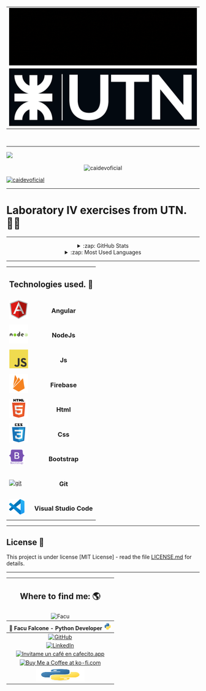 <table align='center'>
    <tr>
        <td>
            <img alt="Universidad Tecnológica Nacional" src="https://github.com/caidevOficial/Logos/raw/master/Personales/Personal_Logo_Gif.gif?raw=true" height="150px" width="500px"/>
        </td>
    </tr>
    <tr>
        <td>
        <a href="https://github.com/caidevOficial/Php_UTN_PrograIII/" target="_blank">
            <img alt="Universidad Tecnológica Nacional" src="https://github.com/caidevOficial/Logos/raw/master/Instituciones/logo-utn_black_white.png?raw=true" height="150px" width="500px"/>
        </a>  
        </td>
    </tr>
</table>
</br>

---

![](https://hit.yhype.me/github/profile?user_id=12877139)

<p align="center">
    <img src="https://komarev.com/ghpvc/?username=caidevoficial&label=Profile%20views&color=0e75b6&style=plastic" alt="caidevoficial" />
</p>

<p align="left">
  <a href="https://github.com/CaidevOficial">
    <img src="https://github-profile-trophy.vercel.app/?username=caidevoficial&theme=nord&column=7" alt="caidevoficial" />
  </a>
</p>

---

# Laboratory IV exercises from UTN. 👨‍💻

---

<details align='center'>
  <summary>:zap: GitHub Stats</summary>
    <img align="center" src="https://github-readme-stats-caidevposeidon.vercel.app/api?username=caidevOficial&show_icons=true&theme=chartreuse-dark&count_private=true&show_owner=true&include_all_commits=true" /><br><br>
</details>

<details align='center'>
    <summary>:zap: Most Used Languages</summary>
    <img align="center" src="https://github-readme-stats-caidevposeidon.vercel.app/api/top-langs/?username=caidevOficial&layout=compact&theme=chartreuse-dark&langs_count=10&exclude_repo=Java_Lineage2_aCis_From_345&hide=html,css"/><br>
</details>

---

<table align="center">
 <th colspan="2"><h2>Technologies used. 📌</h2></th>
 <tr>
        <td>
        <a href="https://angular.io/">
            <img align="center" alt="js" src="https://github.com/devicons/devicon/blob/master/icons/angularjs/angularjs-original.svg?raw=true" width="50px" height="50px" />
        </a>
        </td>
        <td>
        <center><h3>Angular</h3></center>
        </td>
    </tr>
    <tr>
        <td>
            <a href="https://nodejs.org/es/">
                <img align="center" alt="js" src="https://github.com/devicons/devicon/blob/master/icons/nodejs/nodejs-original-wordmark.svg?raw=true" width="50px" height="50px" />
            </a>
        </td>
        <td>
            <center><h3>NodeJs</h3></center>
        </td>
    </tr>
    <tr>
        <td>
        <a href="https://developer.mozilla.org/en-US/docs/Web/JavaScript/">
            <img align="center" alt="js" src="https://raw.githubusercontent.com/devicons/devicon/master/icons/javascript/javascript-original.svg?raw=true" width="50px" height="50px" />
        </a>
        </td>
        <td>
        <center><h3>Js</h3></center>
        </td>
    </tr>
    <tr>
        <td>
            <a href="https://firebase.google.com/docs?gclsrc=ds&gclsrc=ds">
                <img align="center" alt="Firebase" src="https://github.com/devicons/devicon/blob/master/icons/firebase/firebase-plain.svg?raw=true" width="50px" height="50px" />
            </a>
        </td>
        <td>
            <center><h3>Firebase</h3></center>
        </td>
    </tr>
    <tr>
        <td>
            <a href="https://www.w3.org/html/">
            <img align="center" alt="html" src="https://raw.githubusercontent.com/devicons/devicon/master/icons/html5/html5-original-wordmark.svg?raw=true" width="50px" height="50px" />
            </a>
        </td>
        <td>
            <center><h3>Html</h3></center>
        </td>
    </tr>
    <tr>
        <td>
        <a href="https://www.w3schools.com/css/">
            <img align="center" alt="css" src="https://raw.githubusercontent.com/devicons/devicon/master/icons/css3/css3-original-wordmark.svg?raw=true" width="50px" height="50px" />
        </a>
        </td>
        <td>
        <center><h3>Css</h3></center>
        </td>
    </tr>
    <tr>
        <td>
        <a href="https://getbootstrap.com" target="_blank">
            <img src="https://raw.githubusercontent.com/devicons/devicon/master/icons/bootstrap/bootstrap-plain-wordmark.svg" alt="bootstrap" width="40" height="40"/>
        </a> 
        </td>
        <td>
        <center><h3>Bootstrap</h3></center>
        </td>
    </tr>
    <tr>
        <td>
        <a href="https://git-scm.com/">
            <img align="center" alt="git" src="https://www.vectorlogo.zone/logos/git-scm/git-scm-icon.svg?raw=true" width="50px" height="50px" />
        </a>
        </td>
        <td>
        <center><h3>Git</h3></center>
        </td>
    </tr>
    <tr>
        <td>
        <a href="https://code.visualstudio.com/" target="_blank">
            <img src="https://raw.githubusercontent.com/github/explore/80688e429a7d4ef2fca1e82350fe8e3517d3494d/topics/visual-studio-code/visual-studio-code.png?raw=true" alt="visualStudio" width="40" height="40"/>
        </a>
        </td>
        <td>
        <center><h3>Visual Studio Code</h3></center>
        </td>
    </tr>
</table>

---

## License 📄

This project is under license [MIT License] - read the file [LICENSE.md](LICENSE) for details.

---

<table align='center'>
  <theader>
  <th><h2 align='center'>Where to find me: 🌎</h2></th>
    <tr align='center'>
      <td>
        <img class="circular" alt="Facu" src="https://avatars1.githubusercontent.com/u/12877139?s=400&u=d369ee24466653d9bbeeb9654930e3ff1c67b76a&v=4" width="80px" height="80px" />
      </td>
    </tr>
    <th>
        <center>
            🤴 Facu Falcone - Python Developer
            <img alt="Python Logo" src="https://github.com/devicons/devicon/raw/master/icons/python/python-original.svg?raw=true" height="20em" />
        </center>
    </th>
    </theader>
    <tbody>
    <tr align='center'>
      <td>
        <a href="https://github.com/caidevOficial/">
          <img alt="GitHub" src="https://img.shields.io/badge/GitHub-%2312100E.svg?&style=for-the-badge&logo=Github&logoColor=white" width="125px" height="30px" />
        </a>
      </td>
    </tr>
    <tr align='center'>
      <td>
          <a href="https://www.linkedin.com/in/facundo-falcone/">
            <img alt="LinkedIn" src="https://img.shields.io/badge/linkedin-%230077B5.svg?&style=for-the-badge&logo=linkedin&logoColor=white" width="125px" height="30px" />
          </a>
      </td>
    </tr>
    <tr align='center'>
      <td>
        <a href="https://cafecito.app/caidevoficial/">
          <img alt='Invitame un café en cafecito.app' srcset='https://cdn.cafecito.app/imgs/buttons/button_5.png 1x, https://cdn.cafecito.app/imgs/buttons/button_5_2x.png 2x, https://cdn.cafecito.app/imgs/buttons/button_5_3.75x.png 3.75x' src='https://cdn.cafecito.app/imgs/buttons/button_5.png' width="125px" height="30px" />
        </a>
      </td>
    </tr>
    <tr align='center'>
      <td>
        <a href='https://ko-fi.com/P5P74JBOH' target='_blank'>
          <img width="125px" height="30px" style='border:0px;height:36px;' src='https://cdn.ko-fi.com/cdn/kofi1.png?v=2' border='0' alt='Buy Me a Coffee at ko-fi.com' />
        </a>
      </td>
    </tr>
    <tr align='center'>
        <td>
            <img width="125em" height="100em" style='border:0px;height:36px;' border='0' alt="Python Logo" src="https://github.com/devicons/devicon/raw/master/icons/python/python-original.svg?raw=true"/>
        </td>
    </tr>
  </tbody>
</table>
